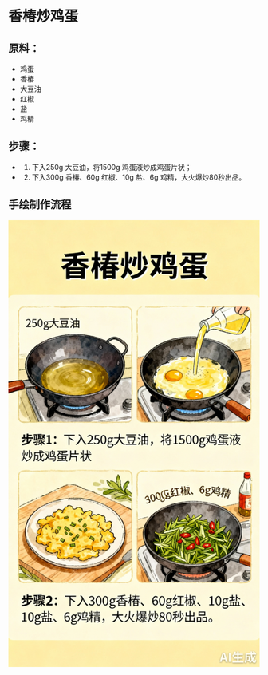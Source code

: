 # 香椿炒鸡蛋

## 原料：

- 鸡蛋
- 香椿
- 大豆油
- 红椒
- 盐
- 鸡精

## 步骤：

- 1. 下入250g 大豆油，将1500g 鸡蛋液炒成鸡蛋片状；
- 2. 下入300g 香椿、60g 红椒、10g 盐、6g 鸡精，大火爆炒80秒出品。

## 手绘制作流程

![手绘制作流程](../images/炒菜/香椿炒鸡蛋.jpg)
